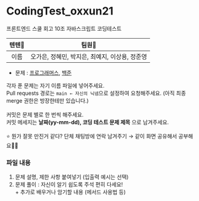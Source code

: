 # CodingTest_oxxun21

프론트엔드 스쿨 회고 10조 자바스크립트 코딩테스트

|텐텐🐣|팀원🐣|
|:------:|:---:|
|이름|오가은, 정혜민, 박지은, 최예지, 이상용, 정준영|

- 문제 : [프로그래머스](https://programmers.co.kr/), [백준](https://www.acmicpc.net/)

각자 푼 문제는 자기 이름 파일에 넣어주세요.<br/>
Pull requests 경로는 `main ← 자신의 닉넴`으로 설정하여 요청해주세요. (아직 최종 merge 권한은 방장한테만 있습니다.)<br/>
<br/>
커밋은 문제 별로 한 번씩 해주세요.<br/>
커밋 메세지는 **날짜(yy-mm-dd), 코딩 테스트 문제 제목** 으로 남겨주세요.<br/>
<br/>
⭐ 뭔가 잘못 만진거 같다? 단체 채팅방에 연락 남겨주기 → 같이 화면 공유해서 공부해요🧑‍💻

### 파일 내용
1. 문제 설명, 제한 사항 붙여넣기 (입출력 예시는 선택) <br />
2. 문제 풀이 : 자신이 알기 쉽도록 주석 편히 다세요!<br />
\+ 추가로 배우거나 암기할 내용 (메서드 사용법 등)
